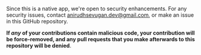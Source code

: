 Since this is a native app, we're open to security enhancements. For any security issues, contact [anirudhsevugan.dev@gmail.com](mailto:anirudhsevugan.dev@gmail.com), or make an issue
in this GitHub repository.

**If *any* of your contributions contain malicious code, your contribution will be force-removed, and any pull requests that you make afterwards to this repository will be denied**.
